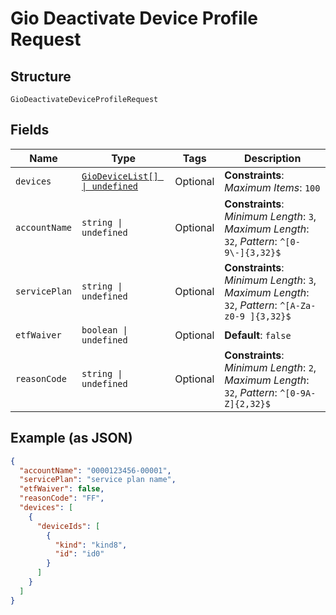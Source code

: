 
# Gio Deactivate Device Profile Request

## Structure

`GioDeactivateDeviceProfileRequest`

## Fields

| Name | Type | Tags | Description |
|  --- | --- | --- | --- |
| `devices` | [`GioDeviceList[] \| undefined`](../../doc/models/gio-device-list.md) | Optional | **Constraints**: *Maximum Items*: `100` |
| `accountName` | `string \| undefined` | Optional | **Constraints**: *Minimum Length*: `3`, *Maximum Length*: `32`, *Pattern*: `^[0-9\-]{3,32}$` |
| `servicePlan` | `string \| undefined` | Optional | **Constraints**: *Minimum Length*: `3`, *Maximum Length*: `32`, *Pattern*: `^[A-Za-z0-9 ]{3,32}$` |
| `etfWaiver` | `boolean \| undefined` | Optional | **Default**: `false` |
| `reasonCode` | `string \| undefined` | Optional | **Constraints**: *Minimum Length*: `2`, *Maximum Length*: `32`, *Pattern*: `^[0-9A-Z]{2,32}$` |

## Example (as JSON)

```json
{
  "accountName": "0000123456-00001",
  "servicePlan": "service plan name",
  "etfWaiver": false,
  "reasonCode": "FF",
  "devices": [
    {
      "deviceIds": [
        {
          "kind": "kind8",
          "id": "id0"
        }
      ]
    }
  ]
}
```

